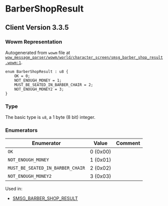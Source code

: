 # BarberShopResult

## Client Version 3.3.5

### Wowm Representation

Autogenerated from `wowm` file at [`wow_message_parser/wowm/world/character_screen/smsg_barber_shop_result.wowm:1`](https://github.com/gtker/wow_messages/tree/main/wow_message_parser/wowm/world/character_screen/smsg_barber_shop_result.wowm#L1).

```rust,ignore
enum BarberShopResult : u8 {
    OK = 0;
    NOT_ENOUGH_MONEY = 1;
    MUST_BE_SEATED_IN_BARBER_CHAIR = 2;
    NOT_ENOUGH_MONEY2 = 3;
}
```
### Type
The basic type is `u8`, a 1 byte (8 bit) integer.
### Enumerators
| Enumerator | Value  | Comment |
| --------- | -------- | ------- |
| `OK` | 0 (0x00) |  |
| `NOT_ENOUGH_MONEY` | 1 (0x01) |  |
| `MUST_BE_SEATED_IN_BARBER_CHAIR` | 2 (0x02) |  |
| `NOT_ENOUGH_MONEY2` | 3 (0x03) |  |

Used in:
* [SMSG_BARBER_SHOP_RESULT](smsg_barber_shop_result.md)

